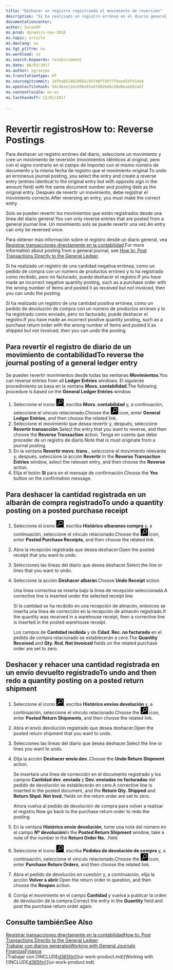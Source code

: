 ```yaml
---
title: "Deshacer un registro registrando el movimiento de reversión"
description: "Si ha realizado un registro erróneo en el diario general, puede utilizar la función Revertir transacción para deshacer el registro con un seguimiento de auditoria correcto."
documentationcenter: 
author: SorenGP
ms.prod: dynamics-nav-2018
ms.topic: article
ms.devlang: na
ms.tgt_pltfrm: na
ms.workload: na
ms.search.keywords: reimbursement
ms.date: 08/03/2017
ms.author: sgroespe
ms.translationtype: HT
ms.sourcegitcommit: 1dfba8b14019991c95f40ffd5f7fbaed5df414eb
ms.openlocfilehash: 5dc4bae134cb9be93e6fd026dbc88d0eab602abf
ms.contentlocale: es-es
ms.lasthandoff: 12/01/2017

---
```

# <a name="how-to-reverse-postings"></a><span data-ttu-id="38d04-103">Revertir registros</span><span class="sxs-lookup"><span data-stu-id="38d04-103">How to: Reverse Postings</span></span>
<span data-ttu-id="38d04-104">Para deshacer un registro erróneo del diario, seleccione un movimiento y cree un movimiento de reversión (movimientos idénticos al original, pero con el signo contrario en el campo de importe) con el mismo número de documento y la misma fecha de registro que el movimiento original.</span><span class="sxs-lookup"><span data-stu-id="38d04-104">To undo an erroneous journal posting, you select the entry and create a reverse entry (entries identical to the original entry but with opposite sign in the amount field) with the same document number and posting date as the original entry.</span></span> <span data-ttu-id="38d04-105">Después de revertir un movimiento, debe registrar el movimiento correcto.</span><span class="sxs-lookup"><span data-stu-id="38d04-105">After reversing an entry, you must make the correct entry.</span></span>

<span data-ttu-id="38d04-106">Solo se pueden revertir los movimientos que están registrados desde una línea del diario general.</span><span class="sxs-lookup"><span data-stu-id="38d04-106">You can only reverse entries that are posted from a general journal line.</span></span> <span data-ttu-id="38d04-107">Un movimiento solo se puede revertir una vez.</span><span class="sxs-lookup"><span data-stu-id="38d04-107">An entry can only be reversed once.</span></span>

<span data-ttu-id="38d04-108">Para obtener más información sobre el registro desde un diario general, vea [Registrar transacciones directamente en la contabilidad](finance-how-post-transactions-directly.md).</span><span class="sxs-lookup"><span data-stu-id="38d04-108">For more information about posting from a general journal, see [How to: Post Transactions Directly to the General Ledger](finance-how-post-transactions-directly.md).</span></span>

<span data-ttu-id="38d04-109">Si ha realizado un registro de una cantidad negativa errónea, como un pedido de compra con un número de productos erróneo y lo ha registrado como recibido, pero no facturado, puede deshacer el registro.</span><span class="sxs-lookup"><span data-stu-id="38d04-109">If you have made an incorrect negative quantity posting, such as a purchase order with the wrong number of items and posted it as received but not invoiced, then you can undo the posting.</span></span>

<span data-ttu-id="38d04-110">Si ha realizado un registro de una cantidad positiva errónea, como un pedido de devolución de compra con un número de productos erróneo y lo ha registrado como enviado, pero no facturado, puede deshacer el registro.</span><span class="sxs-lookup"><span data-stu-id="38d04-110">If you have made an incorrect positive quantity posting, such as a purchase return order with the wrong number of items and posted it as shipped but not invoiced, then you can undo the posting.</span></span>   

## <a name="to-reverse-the-journal-posting-of-a-general-ledger-entry"></a><span data-ttu-id="38d04-111">Para revertir el registro de diario de un movimiento de contabilidad</span><span class="sxs-lookup"><span data-stu-id="38d04-111">To reverse the journal posting of a general ledger entry</span></span>
<span data-ttu-id="38d04-112">Se pueden revertir movimientos desde todas las ventanas **Movimientos**.</span><span class="sxs-lookup"><span data-stu-id="38d04-112">You can reverse entries from all **Ledger Entries** windows.</span></span> <span data-ttu-id="38d04-113">El siguiente procedimiento se basa en la ventana **Movs. contabilidad**.</span><span class="sxs-lookup"><span data-stu-id="38d04-113">The following procedure is based on the **General Ledger Entries** window.</span></span>
1. <span data-ttu-id="38d04-114">Seleccione el icono ![Buscar página o informe](media/ui-search/search_small.png "icono Buscar página o informe"), escriba **Movs. contabilidad** y, a continuación, seleccione el vínculo relacionado.</span><span class="sxs-lookup"><span data-stu-id="38d04-114">Choose the ![Search for Page or Report](media/ui-search/search_small.png "Search for Page or Report icon") icon, enter **General Ledger Entries**, and then choose the related link.</span></span>
2. <span data-ttu-id="38d04-115">Seleccione el movimiento que desea revertir y, después, seleccione **Revertir transacción**.</span><span class="sxs-lookup"><span data-stu-id="38d04-115">Select the entry that you want to reverse, and then choose the **Reverse Transaction** action.</span></span> <span data-ttu-id="38d04-116">Tenga en cuenta que debe proceder de un registro de diario.</span><span class="sxs-lookup"><span data-stu-id="38d04-116">Note that is must originate from a journal posting.</span></span>
3. <span data-ttu-id="38d04-117">En la ventana **Revertir movs. trans.**, seleccione el movimiento relevante y, después, seleccione la acción **Revertir**.</span><span class="sxs-lookup"><span data-stu-id="38d04-117">In the **Reverse Transaction Entries** window, select the relevant entry, and then choose the **Reverse** action.</span></span>
4. <span data-ttu-id="38d04-118">Elija el botón **Sí** para en el mensaje de confirmación.</span><span class="sxs-lookup"><span data-stu-id="38d04-118">Choose the **Yes** button on the confirmation message.</span></span>

## <a name="to-undo-a-quantity-posting-on-a-posted-purchase-receipt"></a><span data-ttu-id="38d04-119">Para deshacer la cantidad registrada en un albarán de compra registrado</span><span class="sxs-lookup"><span data-stu-id="38d04-119">To undo a quantity posting on a posted purchase receipt</span></span>  

1.  <span data-ttu-id="38d04-120">Seleccione el icono ![Buscar página o informe](media/ui-search/search_small.png "icono Buscar página o informe"), escriba **Histórico albaranes compra** y, a continuación, seleccione el vínculo relacionado.</span><span class="sxs-lookup"><span data-stu-id="38d04-120">Choose the ![Search for Page or Report](media/ui-search/search_small.png "Search for Page or Report icon") icon, enter **Posted Purchase Receipts**, and then choose the related link.</span></span>  
2.  <span data-ttu-id="38d04-121">Abra la recepción registrada que desea deshacer.</span><span class="sxs-lookup"><span data-stu-id="38d04-121">Open the posted receipt that you want to undo.</span></span>  
3.  <span data-ttu-id="38d04-122">Selecciones las líneas del diario que desea deshacer.</span><span class="sxs-lookup"><span data-stu-id="38d04-122">Select the line or lines that you want to undo.</span></span>  
4.  <span data-ttu-id="38d04-123">Seleccione la acción **Deshacer albarán**.</span><span class="sxs-lookup"><span data-stu-id="38d04-123">Choose **Undo Receipt** action.</span></span>

    <span data-ttu-id="38d04-124">Una línea correctiva se inserta bajo la línea de recepción seleccionada.</span><span class="sxs-lookup"><span data-stu-id="38d04-124">A corrective line is inserted under the selected receipt line.</span></span>  

    <span data-ttu-id="38d04-125">Si la cantidad se ha recibido en una recepción de almacén, entonces se inserta una línea de corrección en la recepción de almacén registrado.</span><span class="sxs-lookup"><span data-stu-id="38d04-125">If the quantity was received in a warehouse receipt, then a corrective line is inserted in the posted warehouse receipt.</span></span>  

    <span data-ttu-id="38d04-126">Los campos de **Cantidad recibida** y de **Cdad. Rec. no facturada** en el pedido de compra relacionado se establecerán a cero.</span><span class="sxs-lookup"><span data-stu-id="38d04-126">The **Quantity Received** and **Qty. Rcd. Not Invoiced** fields on the related purchase order are set to zero.</span></span>

## <a name="to-undo-and-then-redo-a-quantity-posting-on-a-posted-return-shipment"></a><span data-ttu-id="38d04-127">Deshacer y rehacer una cantidad registrada en un envío devuelto registrado</span><span class="sxs-lookup"><span data-stu-id="38d04-127">To undo and then redo a quantity posting on a posted return shipment</span></span>

1.  <span data-ttu-id="38d04-128">Seleccione el icono ![Buscar página o informe](media/ui-search/search_small.png "icono Buscar página o informe"), escriba **Histórico envíos devolución** y, a continuación, seleccione el vínculo relacionado.</span><span class="sxs-lookup"><span data-stu-id="38d04-128">Choose the ![Search for Page or Report](media/ui-search/search_small.png "Search for Page or Report icon") icon, enter **Posted Return Shipments**, and then choose the related link.</span></span>  
2.  <span data-ttu-id="38d04-129">Abra el envío devolución registrado que desea deshacer.</span><span class="sxs-lookup"><span data-stu-id="38d04-129">Open the posted return shipment that you want to undo.</span></span>
3. <span data-ttu-id="38d04-130">Selecciones las líneas del diario que desea deshacer.</span><span class="sxs-lookup"><span data-stu-id="38d04-130">Select the line or lines you want to undo.</span></span>  

4.  <span data-ttu-id="38d04-131">Elija la acción **Deshacer envío dev.**.</span><span class="sxs-lookup"><span data-stu-id="38d04-131">Choose the **Undo Return Shipment** action.</span></span>  

    <span data-ttu-id="38d04-132">Se insertará una línea de corrección en el documento registrado y los campos **Cantidad dev. enviada** y **Dev. enviadas no facturadas** del pedido de devolución se establecerán en cero.</span><span class="sxs-lookup"><span data-stu-id="38d04-132">A corrective line is inserted in the posted document, and the **Return Qty. Shipped** and **Return Shpd. Not Invd.** fields on the return order are set to zero.</span></span>  

    <span data-ttu-id="38d04-133">Ahora vuelva al pedido de devolución de compra para volver a realizar el registro.</span><span class="sxs-lookup"><span data-stu-id="38d04-133">Now go back to the purchase return order to redo the posting.</span></span>  

5.  <span data-ttu-id="38d04-134">En la ventana **Histórico envío devolución**, tome una nota del número en el campo **Nº devolución**</span><span class="sxs-lookup"><span data-stu-id="38d04-134">In the **Posted Return Shipment** window, take a note of the number in the **Return Order No.**</span></span> <span data-ttu-id="38d04-135">.</span><span class="sxs-lookup"><span data-stu-id="38d04-135">field.</span></span>  
6.  <span data-ttu-id="38d04-136">Seleccione el icono ![Buscar página o informe](media/ui-search/search_small.png "icono Buscar página o informe"), escriba **Pedidos de devolución de compra** y, a continuación, seleccione el vínculo relacionado.</span><span class="sxs-lookup"><span data-stu-id="38d04-136">Choose the ![Search for Page or Report](media/ui-search/search_small.png "Search for Page or Report icon") icon, enter **Purchase Return Orders**, and then choose the related link.</span></span>  
7.  <span data-ttu-id="38d04-137">Abra el pedido de devolución en cuestión y, a continuación, elija la acción **Volver a abrir**.</span><span class="sxs-lookup"><span data-stu-id="38d04-137">Open the return order in question, and then choose the **Reopen** action.</span></span>  
8.  <span data-ttu-id="38d04-138">Corrija el movimiento en el campo **Cantidad** y vuelva a publicar la orden de devolución de la compra.</span><span class="sxs-lookup"><span data-stu-id="38d04-138">Correct the entry in the **Quantity** field and post the purchase return order again.</span></span>  

## <a name="see-also"></a><span data-ttu-id="38d04-139">Consulte también</span><span class="sxs-lookup"><span data-stu-id="38d04-139">See Also</span></span>
[<span data-ttu-id="38d04-140">Registrar transacciones directamente en la contabilidad</span><span class="sxs-lookup"><span data-stu-id="38d04-140">How to: Post Transactions Directly to the General Ledger</span></span>](finance-how-post-transactions-directly.md)  
[<span data-ttu-id="38d04-141">Trabajar con diarios generales</span><span class="sxs-lookup"><span data-stu-id="38d04-141">Working with General Journals</span></span>](ui-work-general-journals.md)  
[<span data-ttu-id="38d04-142">Finanzas</span><span class="sxs-lookup"><span data-stu-id="38d04-142">Finance</span></span>](finance.md)  
<span data-ttu-id="38d04-143">[Trabajar con [!INCLUDE[d365fin](includes/d365fin_md.md)]](ui-work-product.md)</span><span class="sxs-lookup"><span data-stu-id="38d04-143">[Working with [!INCLUDE[d365fin](includes/d365fin_md.md)]](ui-work-product.md)</span></span>  

